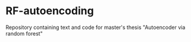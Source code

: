 # RF-autoencoding
Repository containing text and code for master's thesis "Autoencoder via random forest"
